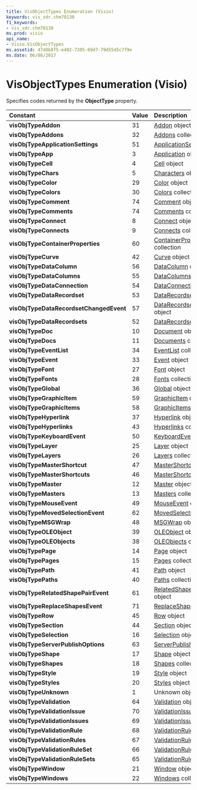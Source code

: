 ```yaml
---
title: VisObjectTypes Enumeration (Visio)
keywords: vis_sdr.chm70130
f1_keywords:
- vis_sdr.chm70130
ms.prod: visio
api_name:
- Visio.VisObjectTypes
ms.assetid: 47d8b8f5-e402-7305-69d7-79d55d5c7f9e
ms.date: 06/08/2017
---
```



# VisObjectTypes Enumeration (Visio)

Specifies codes returned by the **ObjectType** property.



|**Constant**|**Value**|**Description**|
|:-----|:-----|:-----|
| **visObjTypeAddon**|31|[Addon](addon-object-visio.md) object|
| **visObjTypeAddons**|32|[Addons](addons-object-visio.md) collection|
| **visObjTypeApplicationSettings**|51|[ApplicationSettings](applicationsettings-object-visio.md) object|
| **visObjTypeApp**|3|[Application](application-object-visio.md) object|
| **visObjTypeCell**|4|[Cell](cell-object-visio.md) object|
| **visObjTypeChars**|5|[Characters](characters-object-visio.md) object|
| **visObjTypeColor**|29|[Color](color-object-visio.md) object|
| **visObjTypeColors**|30|[Colors](colors-object-visio.md) collection|
| **visObjTypeComment**|74|[Comment](comment-object-visio.md) object|
| **visObjTypeComments**|74|[Comments](comments-object-visio.md) collection|
| **visObjTypeConnect**|8|[Connect](connect-object-visio.md) object|
| **visObjTypeConnects**|9|[Connects](connects-object-visio.md) collection|
| **visObjTypeContainerProperties**|60|[ContainerProperties](containerproperties-object-visio.md) collection|
| **visObjTypeCurve**|42|[Curve](curve-object-visio.md) object|
| **visObjTypeDataColumn**|56|[DataColumn](datacolumn-object-visio.md) object|
| **visObjTypeDataColumns**|55|[DataColumns](datacolumns-object-visio.md) collection|
| **visObjTypeDataConnection**|54|[DataConnection](dataconnection-object-visio.md) object|
| **visObjTypeDataRecordset**|53|[DataRecordset](datarecordset-object-visio.md) object|
| **visObjTypeDataRecordsetChangedEvent**|57|[DataRecordsetChangedEvent](datarecordsetchangedevent-object-visio.md) object|
| **visObjTypeDataRecordsets**|52|[DataRecordsets](datarecordsets-object-visio.md) collection|
| **visObjTypeDoc**|10|[Document](document-object-visio.md) object|
| **visObjTypeDocs**|11|[Documents](documents-object-visio.md) collection|
| **visObjTypeEventList**|34|[EventList](eventlist-object-visio.md) collection|
| **visObjTypeEvent**|33|[Event](event-object-visio.md) object|
| **visObjTypeFont**|27|[Font](font-object-visio.md) object|
| **visObjTypeFonts**|28|[Fonts](fonts-object-visio.md) collection|
| **visObjTypeGlobal**|36|[Global](global-object-visio.md) object|
| **visObjTypeGraphicItem**|59|[GraphicItem](graphicitem-object-visio.md) object|
| **visObjTypeGraphicItems**|58|[GraphicItems](graphicitems-object-visio.md) collection|
| **visObjTypeHyperlink**|37|[Hyperlink](hyperlink-object-visio.md) object|
| **visObjTypeHyperlinks**|43|[Hyperlinks](hyperlinks-object-visio.md) collection|
| **visObjTypeKeyboardEvent**|50|[KeyboardEvent](keyboardevent-object-visio.md) object|
| **visObjTypeLayer**|25|[Layer](layer-object-visio.md) object|
| **visObjTypeLayers**|26|[Layers](layers-object-visio.md) collection|
| **visObjTypeMasterShortcut**|47|[MasterShortcut](mastershortcut-object-visio.md) object|
| **visObjTypeMasterShortcuts**|46|[MasterShortcuts](mastershortcuts-object-visio.md) collection|
| **visObjTypeMaster**|12|[Master](master-object-visio.md) object|
| **visObjTypeMasters**|13|[Masters](masters-object-visio.md) collection|
| **visObjTypeMouseEvent**|49|[MouseEvent](mouseevent-object-visio.md) object|
| **visObjTypeMovedSelectionEvent**|62|[MovedSelectionEvent](movedselectionevent-object-visio.md) object|
| **visObjTypeMSGWrap**|48|[MSGWrap](msgwrap-object-visio.md) object|
| **visObjTypeOLEObject**|39|[OLEObject](oleobject-object-visio.md) object|
| **visObjTypeOLEObjects**|38|[OLEObjects](oleobjects-object-visio.md) collection|
| **visObjTypePage**|14|[Page](page-object-visio.md) object|
| **visObjTypePages**|15|[Pages](pages-object-visio.md) collection|
| **visObjTypePath**|41|[Path](path-object-visio.md) object|
| **visObjTypePaths**|40|[Paths](paths-object-visio.md) collection|
| **visObjTypeRelatedShapePairEvent**|61|[RelatedShapePairEvent](relatedshapepairevent-object-visio.md) object|
| **visObjTypeReplaceShapesEvent**|71|[ReplaceShapesEvent](replaceshapesevent-object-visio.md) object|
| **visObjTypeRow**|45|[Row](row-object-visio.md) object|
| **visObjTypeSection**|44|[Section](section-object-visio.md) object|
| **visObjTypeSelection**|16|[Selection](selection-object-visio.md) object|
| **visObjTypeServerPublishOptions**|63|[ServerPublishOptions](serverpublishoptions-object-visio.md) object|
| **visObjTypeShape**|17|[Shape](shape-object-visio.md) object|
| **visObjTypeShapes**|18|[Shapes](shapes-object-visio.md) collection|
| **visObjTypeStyle**|19|[Style](style-object-visio.md) object|
| **visObjTypeStyles**|20|[Styles](styles-object-visio.md) object|
| **visObjTypeUnknown**|1|Unknown object|
| **visObjTypeValidation**|64|[Validation](validation-object-visio.md) object|
| **visObjTypeValidationIssue**|70|[ValidationIssue](validationissue-object-visio.md) object|
| **visObjTypeValidationIssues**|69|[ValidationIssues](validationissues-object-visio.md) collection|
| **visObjTypeValidationRule**|68|[ValidationRule](validationrule-object-visio.md) object|
| **visObjTypeValidationRules**|67|[ValidationRules](validationrules-object-visio.md) collection|
| **visObjTypeValidationRuleSet**|66|[ValidationRuleSet](validationruleset-object-visio.md) object|
| **visObjTypeValidationRuleSets**|65|[ValidationRuleSets](validationrulesets-object-visio.md) collection|
| **visObjTypeWindow**|21|[Window](window-object-visio.md) object|
| **visObjTypeWindows**|22|[Windows](windows-object-visio.md) collection|

